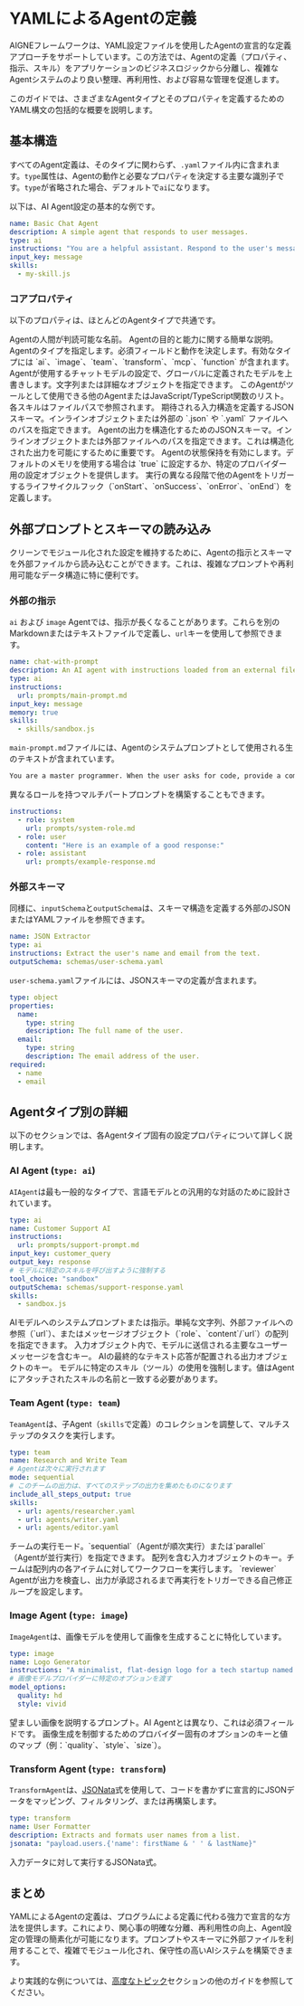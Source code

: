 # YAMLによるAgentの定義

AIGNEフレームワークは、YAML設定ファイルを使用したAgentの宣言的な定義アプローチをサポートしています。この方法では、Agentの定義（プロパティ、指示、スキル）をアプリケーションのビジネスロジックから分離し、複雑なAgentシステムのより良い整理、再利用性、および容易な管理を促進します。

このガイドでは、さまざまなAgentタイプとそのプロパティを定義するためのYAML構文の包括的な概要を説明します。

## 基本構造

すべてのAgent定義は、そのタイプに関わらず、`.yaml`ファイル内に含まれます。`type`属性は、Agentの動作と必要なプロパティを決定する主要な識別子です。`type`が省略された場合、デフォルトで`ai`になります。

以下は、AI Agent設定の基本的な例です。

```yaml chat.yaml
name: Basic Chat Agent
description: A simple agent that responds to user messages.
type: ai
instructions: "You are a helpful assistant. Respond to the user's message concisely."
input_key: message
skills:
  - my-skill.js
```

### コアプロパティ

以下のプロパティは、ほとんどのAgentタイプで共通です。

<x-field-group>
  <x-field data-name="name" data-type="string" data-required="false">
    <x-field-desc markdown>Agentの人間が判読可能な名前。</x-field-desc>
  </x-field>
  <x-field data-name="description" data-type="string" data-required="false">
    <x-field-desc markdown>Agentの目的と能力に関する簡単な説明。</x-field-desc>
  </x-field>
  <x-field data-name="type" data-type="string" data-required="false" data-default="ai">
    <x-field-desc markdown>Agentのタイプを指定します。必須フィールドと動作を決定します。有効なタイプには `ai`、`image`、`team`、`transform`、`mcp`、`function` が含まれます。</x-field-desc>
  </x-field>
  <x-field data-name="model" data-type="object | string" data-required="false">
    <x-field-desc markdown>Agentが使用するチャットモデルの設定で、グローバルに定義されたモデルを上書きします。文字列または詳細なオブジェクトを指定できます。</x-field-desc>
  </x-field>
  <x-field data-name="skills" data-type="array" data-required="false">
    <x-field-desc markdown>このAgentがツールとして使用できる他のAgentまたはJavaScript/TypeScript関数のリスト。各スキルはファイルパスで参照されます。</x-field-desc>
  </x-field>
  <x-field data-name="inputSchema" data-type="object | string" data-required="false">
    <x-field-desc markdown>期待される入力構造を定義するJSONスキーマ。インラインオブジェクトまたは外部の `.json` や `.yaml` ファイルへのパスを指定できます。</x-field-desc>
  </x-field>
  <x-field data-name="outputSchema" data-type="object | string" data-required="false">
    <x-field-desc markdown>Agentの出力を構造化するためのJSONスキーマ。インラインオブジェクトまたは外部ファイルへのパスを指定できます。これは構造化された出力を可能にするために重要です。</x-field-desc>
  </x-field>
  <x-field data-name="memory" data-type="boolean | object" data-required="false">
    <x-field-desc markdown>Agentの状態保持を有効にします。デフォルトのメモリを使用する場合は `true` に設定するか、特定のプロバイダー用の設定オブジェクトを提供します。</x-field-desc>
  </x-field>
  <x-field data-name="hooks" data-type="array" data-required="false">
    <x-field-desc markdown>実行の異なる段階で他のAgentをトリガーするライフサイクルフック（`onStart`、`onSuccess`、`onError`、`onEnd`）を定義します。</x-field-desc>
  </x-field>
</x-field-group>

## 外部プロンプトとスキーマの読み込み

クリーンでモジュール化された設定を維持するために、Agentの指示とスキーマを外部ファイルから読み込むことができます。これは、複雑なプロンプトや再利用可能なデータ構造に特に便利です。

### 外部の指示

`ai` および `image` Agentでは、指示が長くなることがあります。これらを別のMarkdownまたはテキストファイルで定義し、`url`キーを使用して参照できます。

```yaml chat-with-prompt.yaml
name: chat-with-prompt
description: An AI agent with instructions loaded from an external file.
type: ai
instructions:
  url: prompts/main-prompt.md
input_key: message
memory: true
skills:
  - skills/sandbox.js
```

`main-prompt.md`ファイルには、Agentのシステムプロンプトとして使用される生のテキストが含まれています。

```markdown prompts/main-prompt.md
You are a master programmer. When the user asks for code, provide a complete, runnable example and explain the key parts.
```

異なるロールを持つマルチパートプロンプトを構築することもできます。

```yaml multi-role-prompt.yaml
instructions:
  - role: system
    url: prompts/system-role.md
  - role: user
    content: "Here is an example of a good response:"
  - role: assistant
    url: prompts/example-response.md
```

### 外部スキーマ

同様に、`inputSchema`と`outputSchema`は、スキーマ構造を定義する外部のJSONまたはYAMLファイルを参照できます。

```yaml structured-output-agent.yaml
name: JSON Extractor
type: ai
instructions: Extract the user's name and email from the text.
outputSchema: schemas/user-schema.yaml
```

`user-schema.yaml`ファイルには、JSONスキーマの定義が含まれます。

```yaml schemas/user-schema.yaml
type: object
properties:
  name:
    type: string
    description: The full name of the user.
  email:
    type: string
    description: The email address of the user.
required:
  - name
  - email
```

## Agentタイプ別の詳細

以下のセクションでは、各Agentタイプ固有の設定プロパティについて詳しく説明します。

### AI Agent (`type: ai`)

`AIAgent`は最も一般的なタイプで、言語モデルとの汎用的な対話のために設計されています。

```yaml ai-agent-example.yaml
type: ai
name: Customer Support AI
instructions:
  url: prompts/support-prompt.md
input_key: customer_query
output_key: response
# モデルに特定のスキルを呼び出すように強制する
tool_choice: "sandbox"
outputSchema: schemas/support-response.yaml
skills:
  - sandbox.js
```

<x-field-group>
  <x-field data-name="instructions" data-type="string | object | array" data-required="false">
    <x-field-desc markdown>AIモデルへのシステムプロンプトまたは指示。単純な文字列、外部ファイルへの参照（`url`）、またはメッセージオブジェクト（`role`、`content`/`url`）の配列を指定できます。</x-field-desc>
  </x-field>
  <x-field data-name="inputKey" data-type="string" data-required="false">
    <x-field-desc markdown>入力オブジェクト内で、モデルに送信される主要なユーザーメッセージを含むキー。</x-field-desc>
  </x-field>
  <x-field data-name="outputKey" data-type="string" data-required="false">
    <x-field-desc markdown>AIの最終的なテキスト応答が配置される出力オブジェクトのキー。</x-field-desc>
  </x-field>
  <x-field data-name="toolChoice" data-type="string" data-required="false">
    <x-field-desc markdown>モデルに特定のスキル（ツール）の使用を強制します。値はAgentにアタッチされたスキルの名前と一致する必要があります。</x-field-desc>
  </x-field>
</x-field-group>

### Team Agent (`type: team`)

`TeamAgent`は、子Agent（`skills`で定義）のコレクションを調整して、マルチステップのタスクを実行します。

```yaml team-agent-example.yaml
type: team
name: Research and Write Team
# Agentは次々に実行されます
mode: sequential
# このチームの出力は、すべてのステップの出力を集めたものになります
include_all_steps_output: true
skills:
  - url: agents/researcher.yaml
  - url: agents/writer.yaml
  - url: agents/editor.yaml
```

<x-field-group>
  <x-field data-name="mode" data-type="string" data-required="false" data-default="sequential">
    <x-field-desc markdown>チームの実行モード。`sequential`（Agentが順次実行）または`parallel`（Agentが並行実行）を指定できます。</x-field-desc>
  </x-field>
  <x-field data-name="iterateOn" data-type="string" data-required="false">
    <x-field-desc markdown>配列を含む入力オブジェクトのキー。チームは配列内の各アイテムに対してワークフローを実行します。</x-field-desc>
  </x-field>
  <x-field data-name="reflection" data-type="object" data-required="false">
    <x-field-desc markdown>`reviewer` Agentが出力を検査し、出力が承認されるまで再実行をトリガーできる自己修正ループを設定します。</x-field-desc>
  </x-field>
</x-field-group>

### Image Agent (`type: image`)

`ImageAgent`は、画像モデルを使用して画像を生成することに特化しています。

```yaml image-agent-example.yaml
type: image
name: Logo Generator
instructions: "A minimalist, flat-design logo for a tech startup named 'Innovate'."
# 画像モデルプロバイダーに特定のオプションを渡す
model_options:
  quality: hd
  style: vivid
```

<x-field-group>
  <x-field data-name="instructions" data-type="string | object" data-required="true">
    <x-field-desc markdown>望ましい画像を説明するプロンプト。AI Agentとは異なり、これは必須フィールドです。</x-field-desc>
  </x-field>
  <x-field data-name="modelOptions" data-type="object" data-required="false">
    <x-field-desc markdown>画像生成を制御するためのプロバイダー固有のオプションのキーと値のマップ（例：`quality`、`style`、`size`）。</x-field-desc>
  </x-field>
</x-field-group>

### Transform Agent (`type: transform`)

`TransformAgent`は、[JSONata](https://jsonata.org/)式を使用して、コードを書かずに宣言的にJSONデータをマッピング、フィルタリング、または再構築します。

```yaml transform-agent-example.yaml
type: transform
name: User Formatter
description: Extracts and formats user names from a list.
jsonata: "payload.users.{'name': firstName & ' ' & lastName}"
```

<x-field-group>
  <x-field data-name="jsonata" data-type="string" data-required="true">
    <x-field-desc markdown>入力データに対して実行するJSONata式。</x-field-desc>
  </x-field>
</x-field-group>

## まとめ

YAMLによるAgentの定義は、プログラムによる定義に代わる強力で宣言的な方法を提供します。これにより、関心事の明確な分離、再利用性の向上、Agent設定の管理の簡素化が可能になります。プロンプトやスキーマに外部ファイルを利用することで、複雑でモジュール化され、保守性の高いAIシステムを構築できます。

より実践的な例については、[高度なトピック](./developer-guide-advanced-topics.md)セクションの他のガイドを参照してください。